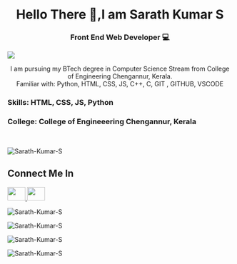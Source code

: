 <h1 align="center">Hello There 🤙,I am Sarath Kumar S </h1>

<h3 align="center"> Front End Web Developer 💻 </h3>


![](https://raw.githubusercontent.com/halfrost/halfrost/master/icons/header_.png)


<p align="center"> I am pursuing my BTech degree in Computer Science Stream from College of Engineering Chengannur, Kerala. <br />
Familiar with: Python, HTML, CSS, JS, C++, C, GIT , GITHUB, VSCODE
</p> 

<h3> Skills: HTML, CSS, JS, Python </h3>

<h3> College: College of Engineeering Chengannur, Kerala </h3> <br />

<p align="left"> <img src="https://komarev.com/ghpvc/?username=Sarath-Kumar-S&label=Profile%20views&color=0e75b6&style=flat" alt="Sarath-Kumar-S"> </p>


<h2>Connect Me In</h2>

<a href="https://www.instagram.com/sarath__kumar__s/" target="black" alt=Ig url> <img src= 'https://cdn.jsdelivr.net/npm/simple-icons@3.0.1/icons/instagram.svg' height="30" width="40" /> </a><a href="https://www.linkedin.com/in/sarath-kumar-s-630a2b183/" target="black" alt=Linkedin > <img src= 'https://cdn.jsdelivr.net/npm/simple-icons@3.0.1/icons/linkedin.svg' height="30" width="40" /> </a>

<p align="left"> <img src="https://github-profile-trophy.vercel.app/?username=Sarath-Kumar-S" alt="Sarath-Kumar-S"> </p>

<p align="left"> <img src="https://github-readme-streak-stats.herokuapp.com/?user=Sarath-Kumar-S&" alt="Sarath-Kumar-S" > </p>

<p align="left"> <img src="https://github-readme-stats.vercel.app/api/top-langs?username=Sarath-Kumar-S&show_icons=true&locale=en&layout=compact" alt="Sarath-Kumar-S" > </p>

<p align="left"> <img src="https://github-readme-stats.vercel.app/api?username=Sarath-Kumar-S&show_icons=true&locale=en" alt="Sarath-Kumar-S" ></p>
